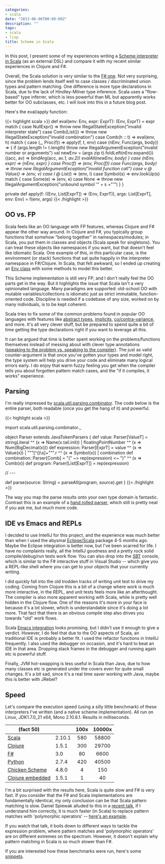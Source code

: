 ```yaml
---
categories:
- scala
date: "2013-06-06T00:00:00Z"
description: ""
tags:
- scala
- lisp
title: Scheme in Scala
---
```

In this post, I present some of my experiences writing a [Scheme interpreter in Scala](https://github.com/martintrojer/scheme-scala) (as an external DSL) and compare it with my recent similar experiences in Clojure and F#.

Overall, the Scala solution is very similar to the [F# one](https://github.com/martintrojer/scheme-fsharp). Not very surprising, since the problem lends itself well to case classes / discriminated union types and pattern matching. One difference is more type declarations in Scala, due to the lack of Hindley-Milner type inference. Scala uses a "flow-based" type inferrer, which is less powerful than ML but apparently works better for OO subclasses, etc. I will look into this in a future blog post.

Here's the eval/apply function:

{{< highlight scala >}}
def eval(env: Env, expr: ExprT): (Env, ExprT) = expr match {
  case NullExpr()       => throw new IllegalStateException("invalid interpreter state")
  case Comb(List())     => throw new IllegalStateException("invalid combination")
  case Comb(h :: t)     =>
    eval(env, h) match {
      case (_, Proc(f))             => apply(f, t, env)
      case (nEnv, Func(args, body)) => {
        if (args.length != t.length) throw new IllegalArgumentException("invalid number or arguments")
        val newEnv = (args zip t).foldLeft(nEnv.expand())((acc, av) => bindArg(acc, av._1, av._2))
        evalAll(newEnv, body)
      }
      case (nEnv, expr)             => (nEnv, expr)
    }
  case Proc(f)          => (env, Proc(f))
  case Func(args, body) => throw new IllegalArgumentException("invalid function call")
  case v @ Value(_)     => (env, v)
  case l @ List(_)      => (env, l)
  case Symbol(s)        =>
    env.lookUp(s) match {
      case Some(e)  => (env, e)
      case None     => throw new IllegalArgumentException("unbound symbol '" + s +"'")
  }
}

private def apply(f: ((Env, List[ExprT]) => (Env, ExprT)),
                  args: List[ExprT], env: Env) =
  f(env, args)
{{< /highlight >}}

## OO vs. FP

Scala feels like an OO language with FP features, whereas Clojure and F# appear the other way around. In Clojure and F#, you typically group functions that somehow "belong together" in namespaces/modules; in Scala, you put them in classes and objects (Scala speak for singletons). You can treat these objects like namespaces if you want, but that doesn't feel like idiomatic Scala. One example of this, in this particular case, is the environment (or stack) functions that sat quite happily in the interpreter namespace in F#/Clojure. In Scala, that felt awkward, so I ended up creating an [Env class](https://github.com/martintrojer/scheme-scala/blob/master/src/main/scala/mtscheme/Env.scala) with some methods to model this better.

This Scheme implementation is still very FP, and I don't really feel the OO parts get in the way. But it highlights the issue that Scala isn't a very opinionated language. Many paradigms are supported: old-school OO with mutable variables/collections is idiomatic just as strict immutable, function-oriented code. Discipline is needed if a codebase of any size, worked on by many individuals, is to be kept coherent.

Scala tries to fix some of the common problems found in popular OO languages with features like [abstract types](http://www.scala-lang.org/node/105), [implicits](http://blog.joa-ebert.com/2010/12/26/understanding-scala-implicits/), [co/contra-variance](http://blogs.atlassian.com/2013/01/covariance-and-contravariance-in-scala/), and more. It's all very clever stuff, but be prepared to spend quite a bit of time getting the type declarations right if you want to leverage all this.

It can be argued that time is better spent working on the problems/functions themselves instead of messing about with clever type annotations ([speaking to the problem vs. speaking to the compiler](http://vimeo.com/16753929#)). The just as valid counter-argument is that once you've gotten your types and model right, the type system will help you drive your code and eliminate many logical errors early. I do enjoy that warm fuzzy feeling you get when the compiler tells you about forgotten pattern match cases, and the "if it compiles, it works" experience.

## Parsing

I'm really impressed by [scala.util.parsing.combinator](http://www.scala-lang.org/api/current/index.html#scala.util.parsing.combinator.Parsers). The code below is the entire parser, both readable (once you get the hang of it) and powerful.

{{< highlight scala >}}

import scala.util.parsing.combinator._

object Parser extends JavaTokenParsers {
  def value: Parser[ValueT] = stringLiteral ^^ (x => Name(x.tail.init)) |
                              floatingPointNumber ^^ (x => Num(BigDecimal(x)))
  def expression: Parser[ExprT] = value ^^ (x => Value(x)) |
                                  """[^()\s]+""".r ^^ (x => Symbol(x)) |
                                  combination
  def combination: Parser[Comb] = "(" ~> rep(expression) <~ ")" ^^ (x => Comb(x))
  def program: Parser[List[ExprT]] = rep(expression)

  // ---

  def parse(source: String) = parseAll(program, source).get
}
{{< /highlight >}}

The way you map the parse results onto your own type domain is fantastic. Contrast this is an example of a [hand rolled parser](https://github.com/martintrojer/scheme-scala/blob/master/src/main/scala/mtscheme/HandRolledParser.scala), which still is pretty neat if you ask me, but much more code.

## IDE vs Emacs and REPLs

I decided to use IntelliJ for this project, and the experience was much better than when I used the abysmal [Eclipse/Scala](http://scala-ide.org/index.html) package 4-5 months ago. Maybe the Eclipse integration is better now, but I've been scarred for life. I have no complaints really, all the IntelliJ goodness and a pretty rock solid compile/debug/run tests work flow. You can also drop into the [SBT](http://www.scala-sbt.org/) console, which is similar to the F# interactive stuff in Visual Studio -- which give you a REPL-like shell where you can get to your objects that your currently writing.

I did quickly fall into the old trodden tracks of writing unit test to drive my coding. Coming from Clojure this is a bit of a change where work is much more interactive, in the REPL, and unit tests feels more like an afterthought. The compiler is also more apparent working with Scala, while is pretty well hidden in the Clojure flow. One of the reasons it's more in your face is because it's a lot slower, which is understandable since it's doing a lot more. That fact that there is an obvious compile step also drives you towards "old" work flows.

Scala [Emacs integration](https://github.com/aemoncannon/ensime) looks promising, but I didn't use it enough to give a verdict. However, I do feel that due to the OO aspects of Scala, an traditional IDE is probably a better fit. I used the refactor functions in IntelliJ frequently. I also used the debugger on occasion, and it's hard to beat an IDE in that area. Dropping stack frames in the debugger and running again etc is powerful stuff.

Finally, JVM hot-swapping is less useful in Scala than Java, due to how many classes etc is generated under the covers even for quite small changes. It's a bit sad, since it's a real time saver working with Java, maybe this is better with JRebel?

## Speed

Let's compare the execution speed (using a silly little benchmark) of these interpreters I've written (and a native scheme implementation). All run on Linux, JDK1.7.0_21 x64, Mono 2.10.8.1. Results in milliseconds.

| (fact 50)                                                          |        | 100x | 10000x |
|--------------------------------------------------------------------|--------|:----:|:------:|
| [Scala](https://github.com/martintrojer/scheme-scala)              | 2.10.1 | 580  | 58800  |
| [Clojure](https://github.com/martintrojer/scheme-clojure)          | 1.5.1  | 300  | 29700  |
| [F#](https://github.com/martintrojer/scheme-fsharp)                | 3.0    | 80   | 6600   |
| [Python](https://github.com/martintrojer/scheme-python)            | 2.7.4  | 420  | 40500  |
| [Chicken Scheme](http://www.call-cc.org/)                          | 4.8.0  | 4    | 150    |
| [Clojure embedded](https://github.com/martintrojer/scheme-clojure) | 1.5.1  | 1    | 40     |

I'm a bit surprised with the results here, Scala is quite slow and F# is very fast. If you consider that the F# and Scala implementations are fundamentally identical, my only conclusion can be that Scala pattern matching is slow. Daniel Spiewak alluded to this in a [recent talk](http://2013.flatmap.no/spiewak.html), if I understand him correctly, it is much faster (in Scala) to replace pattern matches with 'polymorphic operators' -- [here's an example](https://gist.github.com/martintrojer/5646283).

If you watch that talk, it boils down to different ways to tackle the expression problem, where pattern matches and 'polymorphic operators' are on different extremes on the spectrum. However, it doesn't explain why pattern matching in Scala is so much slower than F#.

If you are interested how these benchmarks were run, here's some [snippets](https://gist.github.com/martintrojer/5719803).
